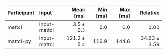 | Participant | Input | Mean [ms] | Min [ms] | Max [ms] | Relative |
|:---|:---|---:|---:|---:|---:|
| mattcl | input-mattcl | 3.5 ± 0.3 | 2.8 | 6.0 | 1.00 |
| mattcl-py | input-mattcl | 121.2 ± 5.4 | 116.9 | 144.6 | 34.63 ± 3.59 |
